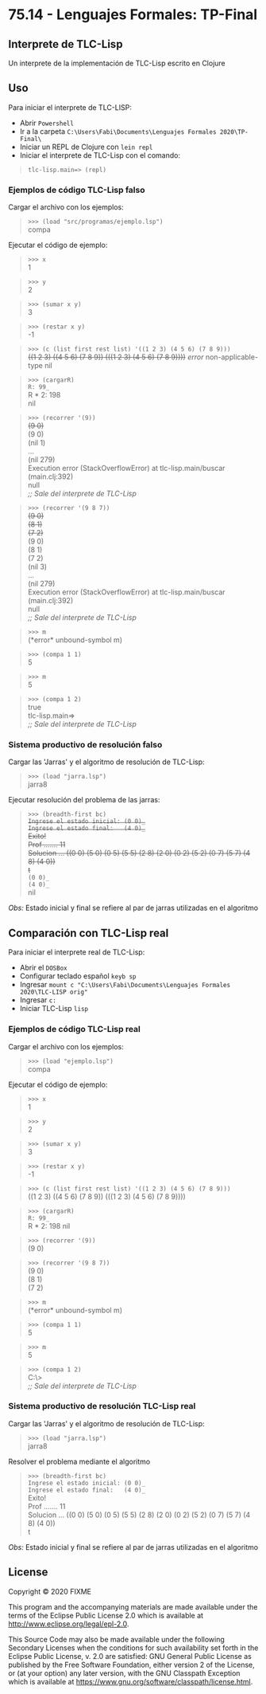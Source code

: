 # 75.14 - Lenguajes Formales: TP-Final

## Interprete de TLC-Lisp

Un interprete de la implementación de TLC-Lisp escrito en Clojure

## Uso

Para iniciar el interprete de TLC-LISP:

- Abrir `Powershell`
- Ir a la carpeta `C:\Users\Fabi\Documents\Lenguajes Formales 2020\TP-Final\`
- Iniciar un REPL de Clojure con `lein repl`
- Iniciar el interprete de TLC-Lisp con el comando:

> `tlc-lisp.main=> (repl)`

### Ejemplos de código TLC-Lisp falso

Cargar el archivo con los ejemplos:

> `>>> (load "src/programas/ejemplo.lsp")`  
> compa

Ejecutar el código de ejemplo:

> `>>> x`  
> 1

> `>>> y`  
> 2

> `>>> (sumar x y)`  
> 3

> `>>> (restar x y)`   
> -1

> `>>> (c (list first rest list) '((1 2 3) (4 5 6) (7 8 9)))`  
> ~~((1 2 3) ((4 5 6) (7 8 9)) (((1 2 3) (4 5 6) (7 8 9))))~~
> *error* non-applicable-type nil

> `>>> (cargarR)`  
> `R: 99_`  
> R * 2: 198  
> nil

> `>>> (recorrer '(9))`  
> ~~(9 0)~~  
> (9 0)  
> (nil 1)  
> ...  
> (nil 279)  
> Execution error (StackOverflowError) at tlc-lisp.main/buscar  (main.clj:392)  
> null  
> _;; Sale del interprete de TLC-Lisp_

> `>>> (recorrer '(9 8 7))`  
> ~~(9 0)~~  
> ~~(8 1)~~  
> ~~(7 2)~~  
> (9 0)  
> (8 1)  
> (7 2)  
> (nil 3)  
> ...  
> (nil 279)  
> Execution error (StackOverflowError) at tlc-lisp.main/buscar  (main.clj:392)  
> null  
> _;; Sale del interprete de TLC-Lisp_

> `>>> m`  
> (\*error* unbound-symbol m)

> `>>> (compa 1 1)`  
> 5

> `>>> m`  
> 5

> `>>> (compa 1 2)`  
> true  
> tlc-lisp.main=>  
> _;; Sale del interprete de TLC-Lisp_

### Sistema productivo de resolución falso

Cargar las 'Jarras' y el algoritmo de resolución de TLC-Lisp:

> `>>> (load "jarra.lsp")`  
> jarra8

Ejecutar resolución del problema de las jarras:

> `>>> (breadth-first bc)`  
> ~~`Ingrese el estado inicial: (0 0)_`~~  
> ~~`Ingrese el estado final:   (4 0)_`~~  
> ~~Exito!~~  
> ~~Prof ....... 11~~  
> ~~Solucion ... ((0 0) (5 0) (0 5) (5 5) (2 8) (2 0) (0 2) (5 2) (0 7) (5 7) (4 8) (4 0))~~  
> ~~t~~  
> `(0 0)_`  
> `(4 0)_`  
> nil

_Obs:_ Estado inicial y final se refiere al par de jarras utilizadas en el algoritmo 

## Comparación con TLC-Lisp real

Para iniciar el interprete real de TLC-Lisp:

- Abrir el `DOSBox`
- Configurar teclado español `keyb sp`
- Ingresar `mount c "C:\Users\Fabi\Documents\Lenguajes Formales 2020\TLC-LISP orig"`
- Ingresar `c:`
- Iniciar TLC-Lisp `lisp`

### Ejemplos de código TLC-Lisp real

Cargar el archivo con los ejemplos:

> `>>> (load "ejemplo.lsp")`  
> compa

Ejecutar el código de ejemplo:

> `>>> x`  
> 1

> `>>> y`  
> 2

> `>>> (sumar x y)`  
> 3

> `>>> (restar x y)`   
> -1

> `>>> (c (list first rest list) '((1 2 3) (4 5 6) (7 8 9)))`  
> ((1 2 3) ((4 5 6) (7 8 9)) (((1 2 3) (4 5 6) (7 8 9))))

> `>>> (cargarR)`  
> `R: 99_`  
> R * 2: 198
> nil

> `>>> (recorrer '(9))`  
> (9 0)

> `>>> (recorrer '(9 8 7))`  
> (9 0)  
> (8 1)  
> (7 2)

> `>>> m`  
> (\*error* unbound-symbol m)

> `>>> (compa 1 1)`  
> 5

> `>>> m`  
> 5

> `>>> (compa 1 2)`  
> C:\\>  
> _;; Sale del interprete de TLC-Lisp_

### Sistema productivo de resolución TLC-Lisp real

Cargar las 'Jarras' y el algoritmo de resolución de TLC-Lisp:

> `>>> (load "jarra.lsp")`  
> jarra8  

Resolver el problema mediante el algoritmo

> `>>> (breadth-first bc)`  
> `Ingrese el estado inicial: (0 0)_`  
> `Ingrese el estado final:   (4 0)_`  
> Exito!  
> Prof ....... 11  
> Solucion ... ((0 0) (5 0) (0 5) (5 5) (2 8) (2 0) (0 2) (5 2) (0 7) (5 7) (4 8) (4 0))  
> t

_Obs:_ Estado inicial y final se refiere al par de jarras utilizadas en el algoritmo 

## License

Copyright © 2020 FIXME

This program and the accompanying materials are made available under the
terms of the Eclipse Public License 2.0 which is available at
http://www.eclipse.org/legal/epl-2.0.

This Source Code may also be made available under the following Secondary
Licenses when the conditions for such availability set forth in the Eclipse
Public License, v. 2.0 are satisfied: GNU General Public License as published by
the Free Software Foundation, either version 2 of the License, or (at your
option) any later version, with the GNU Classpath Exception which is available
at https://www.gnu.org/software/classpath/license.html.
